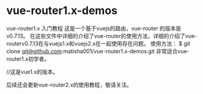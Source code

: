 # vue-router1.x-demos
vue-router1.x  入门教程
这是一个基于vuejs的路由，vue-router 的版本是v0.7.13。
在这些文件中详细的介绍了vue-router的使用方法，详细的介绍了vue-routerv0.7.13在与vuejs1.x和vuejs2.x在一起使用存在问题。
使用方法：
$ git clone git@github.com:matisha001/vue-router1.x-demos.git
非常适合vue-router1.x初学者。
  <script src="vue1.js"></script>//这是vue1.x的版本。
  <script src="vue-router.js"></script>
  后续还会更新vue-router2.x的使用教程，敬请关注。
  
